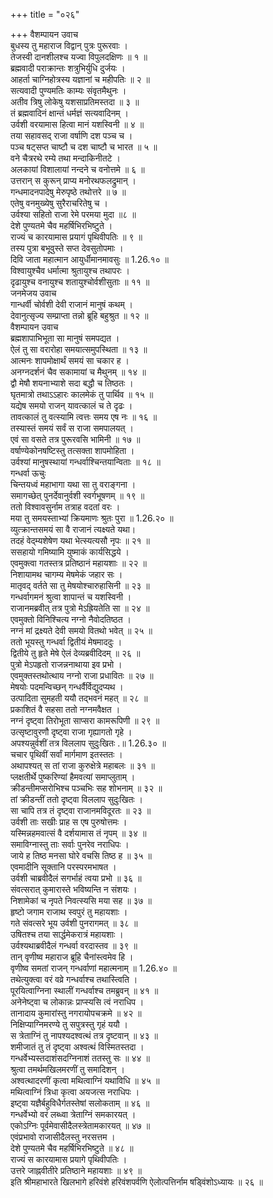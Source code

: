 +++
title = "०२६"

+++
वैशम्पायन उवाच  
बुधस्य तु महाराज विद्वान् पुत्रः पुरूरवाः ।  
तेजस्वी दानशीलश्च यज्वा विपुलदक्षिणः ॥ १ ॥  
ब्रह्मवादी पराक्रान्तः शत्रुभिर्युधि दुर्जयः ।  
आहर्ता चाग्निहोत्रस्य यज्ञानां च महीपतिः ॥ २ ॥  
सत्यवादी पुण्यमतिः काम्यः संवृतमैथुनः ।  
अतीव त्रिषु लोकेषु यशसाप्रतिमस्तदा ॥ ३ ॥  
तं ब्रह्मवादिनं क्षान्तं धर्मज्ञं सत्यवादिनम् ।  
उर्वशी वरयामास हित्वा मानं यशस्विनी ॥ ४ ॥  
तया सहावसद् राजा वर्षाणि दश पञ्च च ।  
पञ्च षट्सप्त चाष्टौ च दश चाष्टौ च भारत ॥ ५ ॥  
वने चैत्ररथे रम्ये तथा मन्दाकिनीतटे ।  
अलकायां विशालायां नन्दने च वनोत्तमे ॥ ६ ॥  
उत्तरान् स कुरून् प्राप्य मनोरथफलद्रुमान् ।  
गन्धमादनपादेषु मेरुपृष्ठे तथोत्तरे ॥ ७ ॥  
एतेषु वनमुख्येषु सुरैराचरितेषु च ।  
उर्वश्या सहितो राजा रेमे परमया मुदा ॥८ ॥  
देशे पुण्यतमे चैव महर्षिभिरभिष्टुते ।  
राज्यं च कारयामास प्रयागं पृथिवीपतिः ॥ ९ ॥  
तस्य पुत्रा बभूवुस्ते सप्त देवसुतोपमाः ।  
दिवि जाता महात्मान आयुर्धीमानमावसुः ॥ 1.26.१० ॥  
विश्वायुश्चैव धर्मात्मा श्रुतायुश्च तथापरः ।  
दृढायुश्च वनायुश्च शतायुश्चोर्वशीसुताः ॥ ११ ॥  
जनमेजय उवाच  
गान्धर्वी चोर्वशी देवी राजानं मानुषं कथम् ।  
देवानुत्सृज्य सम्प्राप्ता तन्नो ब्रूहि बहुश्रुत ॥ १२ ॥  
वैशम्पायन उवाच  
ब्रह्मशापाभिभूता सा मानुषं समपद्यत ।  
ऐलं तु सा वरारोहा समयात्समुपस्थिता ॥ १३ ॥  
आत्मनः शापमोक्षार्थं समयं सा चकार ह ।  
अनग्नदर्शनं चैव सकामायां च मैथुनम् ॥ १४ ॥  
द्वौ मेषौ शयनाभ्याशे सदा बद्धौ च तिष्ठतः ।  
घृतमात्रो तथाऽऽहारः कालमेकं तु पार्थिव ॥ १५ ॥  
यद्येष समयो राजन् यावत्कालं च ते दृढः ।  
तावत्कालं तु वत्स्यामि त्वत्तः समय एष नः ॥ १६ ॥  
तस्यास्तं समयं सर्वं स राजा समपालयत् ।  
एवं सा वसते तत्र पुरूरवसि भामिनी ॥ १७ ॥  
वर्षाण्येकोनषष्टिस्तु तत्सक्ता शापमोहिता ।  
उर्वश्यां मानुषस्थायां गन्धर्वाश्चिन्तयान्विताः ॥ १८ ॥  
गन्धर्वा ऊचुः  
चिन्तयध्वं महाभागा यथा सा तु वराङ्गना ।  
समागच्छेत् पुनर्देवानुर्वशी स्वर्गभूषणम् ॥ १९ ॥  
ततो विश्वावसुर्नाम तत्राह वदतां वरः ।  
मया तु समयस्ताभ्यां क्रियमाणः श्रुतः पुरा ॥ 1.26.२० ॥  
व्युत्क्रान्तसमयं सा वै राजानं त्यक्ष्यते यथा।  
तदहं वेद्म्यशेषेण यथा भेत्स्यत्यसौ नृपः ॥ २१ ॥  
ससहायो गमिष्यामि युष्माकं कार्यसिद्धये ।  
एवमुक्त्वा गतस्तत्र प्रतिष्ठानं महायशाः ॥ २२ ॥  
निशायामथ चागम्य मेषमेकं जहार सः ।  
मातृवद् वर्तते सा तु मेषयोश्चारुहासिनी ॥ २३ ॥  
गन्धर्वागमनं श्रुत्वा शापान्तं च यशस्विनी ।  
राजानमब्रवीत् तत्र पुत्रो मेऽह्रियतेति सा ॥ २४ ॥  
एवमुक्तो विनिश्चित्य नग्नो नैवोदतिष्ठत ।  
नग्नं मां द्रक्ष्यते देवी समयो वितथो भवेत् ॥ २५ ॥  
ततो भूयस्तु गन्धर्वा द्वितीयं मेषमाददुः ।  
द्वितीये तु हृते मेषे ऐलं देव्यब्रवीदिदम् ॥ २६ ॥  
पुत्रो मेऽपहृतो राजन्ननाथाया इव प्रभो ।  
एवमुक्तस्तथोत्थाय नग्नो राजा प्रधावितः ॥ २७ ॥  
मेषयोः पदमन्विच्छन् गन्धर्वैर्विद्युदप्यथ ।  
उत्पादिता सुमहती ययौ तद्भवनं महत् ॥ २८ ॥  
प्रकाशितं वै सहसा ततो नग्नमवैक्षत ।  
नग्नं दृष्ट्वा तिरोभूता साप्सरा कामरूपिणी ॥ २९ ॥  
उत्सृष्टावुरणौ दृष्ट्वा राजा गृह्यागतो गृहे ।  
अपश्यन्नुर्वशीं तत्र विललाप सुदुःखितः .॥ 1.26.३० ॥  
चचार पृथिवीं सर्वां मार्गमाण इतस्ततः ।  
अथापश्यत् स तां राजा कुरुक्षेत्रे महाबलः ॥ ३१ ॥  
प्लक्षतीर्थे पुष्करिण्यां हैमवत्यां समाप्लुताम् ।  
क्रीडन्तीमप्सरोभिश्च पञ्चभिः सह शोभनाम् ॥ ३२ ॥  
तां क्रीडन्तीं ततो दृष्ट्वा विललाप सुदुःखितः ।  
सा चापि तत्र तं दृष्ट्वा राजानमविदूरतः ॥ २३ ॥  
उर्वशी ताः सखीः प्राह स एष पुरुषोत्तमः ।  
यस्मिन्नहमवात्सं वै दर्शयामास तं नृपम् ॥ ३४ ॥  
समाविग्नास्तु ताः सर्वाः पुनरेव नराधिपः ।  
जाये ह तिष्ठ मनसा घोरे वचसि तिष्ठ ह ॥ ३५ ॥  
एवमादीनि सूक्तानि परस्परमभाषत ।  
उर्वशी चाब्रवीदैलं सगर्भाहं त्वया प्रभो ॥ ३६ ॥  
संवत्सरात् कुमारास्ते भविष्यन्ति न संशयः ।  
निशामेकां च नृपते निवत्स्यसि मया सह ॥ ३७ ॥  
हृष्टो जगाम राजाथ स्वपुरं तु महायशाः ।  
गते संवत्सरे भूय उर्वशी पुनरागमत् ॥ ३८ ॥  
उषितश्च तया सार्द्धमेकरात्रं महायशाः ।  
उर्वश्यथाब्रवीदैलं गन्धर्वा वरदास्तव ॥ ३९ ॥  
तान् वृणीष्व महाराज ब्रूहि चैनांस्त्वमेव हि ।  
वृणीष्व समतां राजन् गन्धर्वाणां महात्मनाम् ॥ 1.26.४० ॥  
तथेत्युक्त्वा वरं वव्रे गन्धर्वाश्च तथास्त्विति ।  
पूरयित्वाग्निना स्थालीं गन्धर्वाश्च तमब्रुवन् ॥ ४१ ॥  
अनेनेष्ट्वा च लोकान्नः प्राप्स्यसि त्वं नराधिप ।  
तानादाय कुमारांस्तु नगरायोपचक्रमे ॥ ४२ ॥  
निक्षिप्याग्निमरण्ये तु सपुत्रस्तु गृहं ययौ ।  
स त्रेताग्निं तु नापश्यदश्वत्थं तत्र दृष्टवान् ॥ ४३ ॥  
शमीजातं तु तं दृष्ट्वा अश्वत्थं विस्मितस्तदा ।  
गन्धर्वेभ्यस्तदाशंसदग्निनाशं ततस्तु सः ॥ ४४ ॥  
श्रुत्वा तमर्थमखिलमरणीं तु समादिशन् ।  
अश्वत्थादरणीं कृत्वा मथित्वाग्निं यथाविधि ॥ ४५ ॥  
मथित्वाग्निं त्रिधा कृत्वा अयजत्स नराधिपः ।  
इष्ट्वा यज्ञैर्बहुविधैर्गतस्तेषां सलोकताम् ॥ ४६ ॥  
गन्धर्वेभ्यो वरं लब्ध्वा त्रेताग्निं समकारयत् ।  
एकोऽग्निः पूर्वमेवासीदैलस्त्रेतामकारयत् ॥ ४७ ॥  
एवंप्रभावो राजासीदैलस्तु नरसत्तम ।  
देशे पुण्यतमे चैव महर्षिभिरभिष्टुते ॥ ४८ ॥  
राज्यं स कारयामास प्रयागे पृथिवीपतिः ।  
उत्तरे जाह्नवीतीरे प्रतिष्ठाने महायशाः ॥ ४९ ॥  
इति श्रीमहाभारते खिलभागे हरिवंशे हरिवंशपर्वणि ऐलोत्पत्तिर्नाम षड्विंशोऽध्यायः ॥ २६ ॥